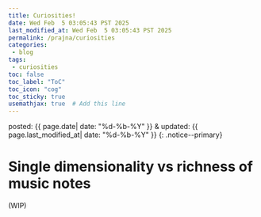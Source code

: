 ```yaml
---
title: Curiosities!
date: Wed Feb  5 03:05:43 PST 2025
last_modified_at: Wed Feb  5 03:05:43 PST 2025
permalink: /prajna/curiosities
categories:
 - blog
tags:
 - curiosities
toc: false
toc_label: "ToC"
toc_icon: "cog"
toc_sticky: true
usemathjax: true  # Add this line
---
```


<!--tags: {% for tag in page.tags %} <a href="/tags/#{{ tag }}">{{ tag }}</a> {% endfor %}
<br>
cats: {% for category in page.categories %} <a href="/categories/#{{ category }}">{{ category }}</a> {% endfor %}-->

posted: {{ page.date| date: "%d-%b-%Y" }}
&amp;
updated: {{ page.last_modified_at| date: "%d-%b-%Y" }}
{: .notice--primary}


# Single dimensionality vs richness of music notes

(WIP)


